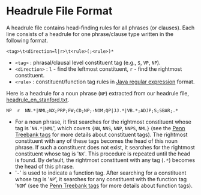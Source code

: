 # Headrule File Format #

A headrule file contains head-finding rules for all phrases (or clauses).  Each line consists of a headrule for one phrase/clause type written in the following format.

```
<tag>\t<direction=l|r>\t<rule>(;<rule>)*
```
  * `<tag>` : phrasal/clausal level constituent tag (e.g., `S`, `VP`, `NP`).
  * `<direction>` : `l` - find the leftmost constituent, `r` - find the rightmost constituent.
  * `<rule>` : constituent/function tag rules in [Java regular expression](http://download.oracle.com/javase/6/docs/api/java/util/regex/Pattern.html)  format.

Here is a headrule for a noun phrase (`NP`) extracted from our headrule file, [headrule\_en\_stanford.txt](http://clearnlp.googlecode.com/git/src/main/resources/headrule/headrule_en_stanford.txt).

```
NP  r  NN.*|NML;NX;PRP;FW;CD;NP;-NOM;QP|JJ.*|VB.*;ADJP;S;SBAR;.*
```

  * For a noun phrase, it first searches for the rightmost constituent whose tag is '`NN.*|NML`', which covers `{NN`, `NNS`, `NNP`, `NNPS`, `NML}` (see the [Penn Treebank tags](http://bulba.sdsu.edu/jeanette/thesis/PennTags.html) for more details about constituent tags).  The rightmost constituent with any of these tags becomes the head of this noun phrase.  If such a constituent does not exist, it searches for the rightmost constituent whose tag is '`NX`'.  This procedure is repeated until the head is found.  By default, the rightmost constituent with any tag (`.*`) becomes the head of this phrase.
  * '`-`' is used to indicate a function tag.  After searching for a constituent whose tag is '`NP`', it searches for any constituent with the function tag '`NOM`' (see the [Penn Treebank tags](http://bulba.sdsu.edu/jeanette/thesis/PennTags.html) for more details about function tags).